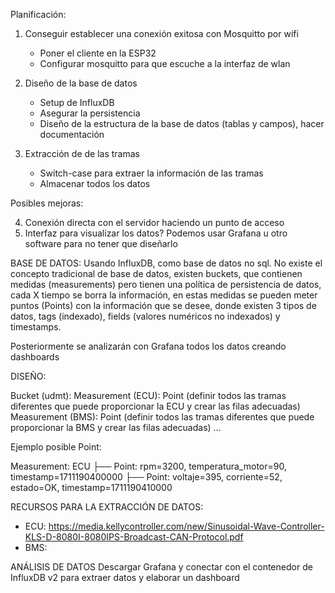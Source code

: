 Planificación:

1. Conseguir establecer una conexión exitosa con Mosquitto por wifi
    - Poner el cliente en la ESP32
    - Configurar mosquitto para que escuche a la interfaz de wlan

2. Diseño de la base de datos
    - Setup de InfluxDB
    - Asegurar la persistencia
    - Diseño de la estructura de la base de datos (tablas y campos), hacer documentación
    
3. Extracción de de las tramas
    - Switch-case para extraer la información de las tramas
    - Almacenar todos los datos

Posibles mejoras:

4. Conexión directa con el servidor haciendo un punto de acceso
5. Interfaz para visualizar los datos? Podemos usar Grafana u otro software para no tener que diseñarlo




BASE DE DATOS:
Usando InfluxDB, como base de datos no sql.
No existe el concepto tradicional de base de datos, existen buckets, que contienen medidas (measurements)
pero tienen una política de persistencia de datos, cada X tiempo se borra la información,
en estas medidas se pueden meter puntos (Points) con la información que se desee, donde existen 3 tipos de
datos, tags (indexado), fields (valores numéricos no indexados) y timestamps.

Posteriormente se analizarán con Grafana todos los datos creando dashboards

DISEÑO:

Bucket (udmt):
    Measurement (ECU):
        Point (definir todos las tramas diferentes que puede proporcionar la ECU y crear las filas adecuadas)
    Measurement (BMS):
        Point (definir todos las tramas diferentes que puede proporcionar la BMS y crear las filas adecuadas)
    ...

Ejemplo posible Point:

Measurement: ECU
    ├── Point: rpm=3200, temperatura_motor=90, timestamp=1711190400000
    ├── Point: voltaje=395, corriente=52, estado=OK, timestamp=1711190410000

RECURSOS PARA LA EXTRACCIÓN DE DATOS:
- ECU: https://media.kellycontroller.com/new/Sinusoidal-Wave-Controller-KLS-D-8080I-8080IPS-Broadcast-CAN-Protocol.pdf
- BMS: 

ANÁLISIS DE DATOS
Descargar Grafana y conectar con el contenedor de InfluxDB v2 para extraer datos y elaborar un dashboard
